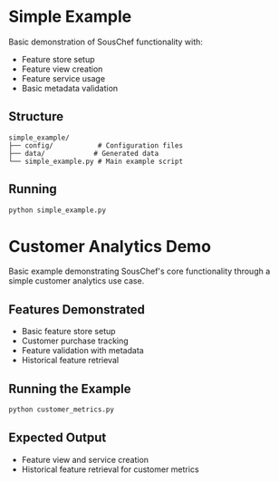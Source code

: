 # Simple Example

Basic demonstration of SousChef functionality with:
- Feature store setup
- Feature view creation
- Feature service usage
- Basic metadata validation

## Structure
```
simple_example/
├── config/           # Configuration files
├── data/            # Generated data
└── simple_example.py # Main example script
```

## Running
```bash
python simple_example.py
```

# Customer Analytics Demo

Basic example demonstrating SousChef's core functionality through a simple customer analytics use case.

## Features Demonstrated
- Basic feature store setup
- Customer purchase tracking
- Feature validation with metadata
- Historical feature retrieval

## Running the Example
```bash
python customer_metrics.py
```

## Expected Output
- Feature view and service creation
- Historical feature retrieval for customer metrics